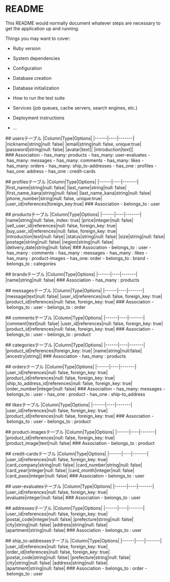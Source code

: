 # README

This README would normally document whatever steps are necessary to get the
application up and running.

Things you may want to cover:

* Ruby version

* System dependencies

* Configuration

* Database creation

* Database initialization

* How to run the test suite

* Services (job queues, cache servers, search engines, etc.)

* Deployment instructions

* ...

## usersテーブル
|Column|Type|Options|
|------|----|-------|
|nickname|string|null: false|
|email|string|null: false, unique:true|
|password|string|null: false|
|avatar|text||
|introduction|text||
### Association
- has_many: products
- has_many: user-evaluates
- has_many: messages
- has_many: comments
- has_many: likes
- has_many: orders
- has_many: ship_to-addresses
- has_one : profiles 
- has_one: address
- has_one : credit-cards


## profilesテーブル
|Column|Type|Options|
|------|----|-------|
|first_name|string|null: false|
|last_name|string|null: false|
|first_name_kana|string|null: false|
|last_name_kana|string|null: false|
|phone_number|string|null: false, unique:true|
|user_id|references|foreign_key:true|
### Association
- belongs_to : user


## productsテーブル
|Column|Type|Options|
|------|----|-------|
|name|string|null: false, index: true|
|price|integer|null: false|
|sell_user_id|references|null: false, foreign_key: true|
|buy_user_id|references|null: false, foreign_key: true|
|introduction|text|null: false|
|status|string|null: false| 
|size|string|null: false| 
|postage|string|null: false|
|region|string|null: false|
|delivery_date|string|null: false|
### Association
- belongs_to : user
- has_many : comments
- has_many : messages
- has_many : likes
- has_many : product-images
- has_one: order
- belongs_to : brand
- belongs_to : categories


## brandsテーブル
|Column|Type|Options|
|------|----|-------|
|name|string|null: false|
### Association
- has_many : products


## messagesテーブル
|Column|Type|Options|
|------|----|-------|
|message|text|null: false|
|user_id|references|null: false, foreign_key: true|
|product_id|references|null: false, foreign_key: true|
### Association
- belongs_to : user
- belongs_to : order


## commentsテーブル
|Column|Type|Options|
|------|----|-------|
|comment|text|null: false|
|user_id|references|null: false, foreign_key: true|
|product_id|references|null: false, foreign_key: true|
### Association
- belongs_to : user
- belongs_to : product


## categoriesテーブル
|Column|Type|Options|
|------|----|-------|
|product_id|references|foreign_key: true|
|name|string|null:false|
|ancestry|string||
### Association
- has_many : products


## ordersテーブル
|Column|Type|Options|
|------|----|-------|
|user_id|references|null: false, foreign_key: true|
|product_id|references|null: false, foreign_key: true|
|ship_to_address_id|references|null: false, foreign_key: true|
|order_number|integer|null: false|
### Association
- has_many: messages
- belongs_to : user
- has_one : product
- has_one : ship-to_address


## likesテーブル
|Column|Type|Options|
|------|----|-------|
|user_id|references|null: false, foreign_key: true|
|product_id|references|null: false, foreign_key: true|
### Association
- belongs_to : user
- belongs_to : product 


## product-imagesテーブル
|Column|Type|Options|
|------|----|-------|
|product_id|references|null: false, foreign_key: true|
|product_image|text|null: false|
### Association
- belongs_to : product


## credit-cardsテーブル
|Column|Type|Options|
|------|----|-------|
|user_id|references|null: false, foreign_key: true|
|card_company|string|null: false| 
|card_number|string|null: false|
|card_year|integer|null: false| 
|card_month|integer|null: false| 
|card_pass|integer|null: false|
### Association
- belongs_to : user


## user-evaluatesテーブル
|Column|Type|Options|
|------|----|-------|
|user_id|references|null: false, foreign_key: true|
|evaluate|integer|null: false| 
### Association
- belongs_to : user


## addressesテーブル
|Column|Type|Options|
|------|----|-------|
|user_id|references|null: false, foreign_key: true|
|postal_code|integer|null: false| 
|prefecture|string|null: false| 
|city|string|null: false| 
|address|string|null: false| 
|apartment|string|null: false| 
### Association
- belongs_to : user 


## ship_to-addressesテーブル
|Column|Type|Options|
|------|----|-------|
|user_id|references|null: false, foreign_key: true|
|order_id|references|null: false, foreign_key: true|
|postal_code|string|null: false| 
|prefecture|string|null: false| 
|city|string|null: false| 
|address|string|null: false| 
|apartment|string|null: false| 
### Association
- belongs_to : order
- belongs_to : user



